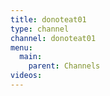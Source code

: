 ```yaml
---
title: donoteat01
type: channel
channel: donoteat01
menu:
  main:
    parent: Channels
videos:
---
```

